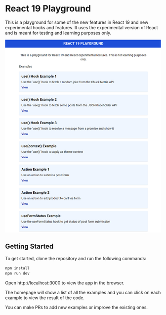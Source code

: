 # React 19 Playground

This is a playground for some of the new features in React 19 and new experimental hooks and features. It uses the experimental version of React and is meant for testing and learning purposes only.

<img src="public/screen.png " alt="React 19 Playground" />

## Getting Started

To get started, clone the repository and run the following commands:

```bash
npm install
npm run dev
```

Open http://localhost:3000 to view the app in the browser.

The homepage will show a list of all the examples and you can click on each example to view the result of the code.

You can make PRs to add new examples or improve the existing ones.
